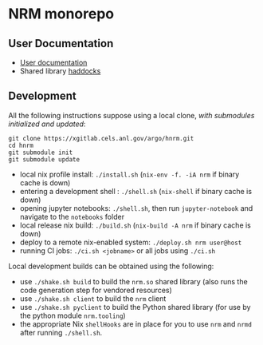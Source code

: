 # NRM monorepo

## User Documentation

- [User documentation](http://hnrm.readthedocs.io)
- Shared library [haddocks](https://hnrm.readthedocs.io/en/latest/_static/haddocks/)

## Development

All the following instructions suppose using a local clone, *with submodules
initialized and updated*:

```
git clone https://xgitlab.cels.anl.gov/argo/hnrm.git
cd hnrm
git submodule init
git submodule update
```

- local nix profile install: `./install.sh` (`nix-env -f. -iA nrm` if binary cache is down)
- entering a development shell : `./shell.sh` (`nix-shell` if binary cache is down)
- opening jupyter notebooks: `./shell.sh`, then run `jupyter-notebook` and navigate to the `notebooks` folder
- local release nix build: `./build.sh` (`nix-build -A nrm` if binary cache is down)
- deploy to a remote nix-enabled system: `./deploy.sh nrm user@host`
- running CI jobs: `./ci.sh <jobname>` or all jobs using `./ci.sh`

Local development builds can be obtained using the following:

- use `./shake.sh build` to build the `nrm.so` shared library (also runs the code generation step for vendored resources)
- use `./shake.sh client` to build the `nrm` client
- use `./shake.sh pyclient` to build the Python shared library (for use by the python module `nrm.tooling`)
- the appropriate Nix `shellHooks` are in place for you to use `nrm` and `nrmd` after running `./shell.sh`.
